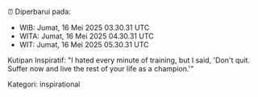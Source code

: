 ⏰ Diperbarui pada:
- WIB: Jumat, 16 Mei 2025 03.30.31 UTC
- WITA: Jumat, 16 Mei 2025 04.30.31 UTC
- WIT: Jumat, 16 Mei 2025 05.30.31 UTC

Kutipan Inspiratif:
"I hated every minute of training, but I said, 'Don't quit. Suffer now and live the rest of your life as a champion.'"


Kategori: inspirational

